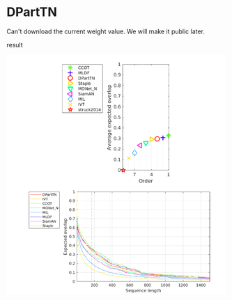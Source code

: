 # DPartTN
Can't download the current weight value.
We will make it public later.

result

![result](./image/result.png)
